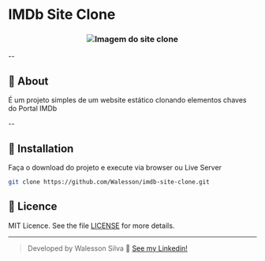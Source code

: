 # IMDb Site Clone

<h3 align="center">  
    <img src="https://github.com/Walesson/imdb-site-clone/blob/master/img/banner-git.png" title="Imagem do site clone" />
</h3>

--

## :rocket: About

É um projeto simples de um website estático clonando elementos chaves do Portal IMDb

--

## :runner: Installation

Faça o download do projeto e execute via browser ou Live Server

```bash
git clone https://github.com/Walesson/imdb-site-clone.git
```

## :memo: Licence

MIT Licence. See the file [LICENSE](LICENSE.md) for more details.

---

> Developed by Walesson Silva :wave: [See my Linkedin!](https://www.linkedin.com/in/walesson-silva-942962b6/)
